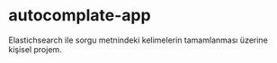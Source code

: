 # autocomplate-app
Elastichsearch ile sorgu metnindeki kelimelerin tamamlanması üzerine kişisel projem.
